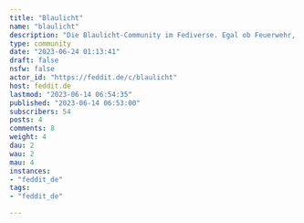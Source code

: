 ```yaml
---
title: "Blaulicht" 
name: "blaulicht"
description: "Die Blaulicht-Community im Fediverse. Egal ob Feuerwehr, Polizei, THW, Rettungsdienst oder eine andere HiOrg, hier ist jeder Willkommen!"
type: community
date: "2023-06-24 01:13:41"
draft: false
nsfw: false
actor_id: "https://feddit.de/c/blaulicht"
host: feddit.de
lastmod: "2023-06-14 06:54:35"
published: "2023-06-14 06:53:00"
subscribers: 54
posts: 4
comments: 8
weight: 4
dau: 2
wau: 2
mau: 4
instances:
- "feddit_de"
tags: 
- "feddit_de"

---
```

